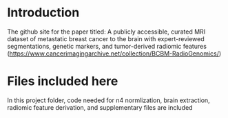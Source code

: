 # Introduction
The github site for the paper titled: A publicly accessible, curated MRI dataset of metastatic breast cancer to the brain with expert-reviewed segmentations, genetic markers, and tumor-derived radiomic features (https://www.cancerimagingarchive.net/collection/BCBM-RadioGenomics/)

# Files included here
In this project folder, code needed for n4 normlization, brain extraction, radiomic feature derivation, and supplementary files are included 


